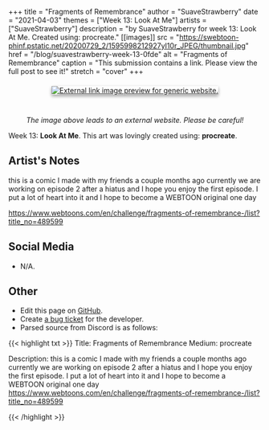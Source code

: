 +++
title =       "Fragments of Remembrance"
author =      "SuaveStrawberry"
date =        "2021-04-03"
themes =      ["Week 13: Look At Me"]
artists =     ["SuaveStrawberry"]
description = "by SuaveStrawberry for week 13: Look At Me. Created using: procreate."
[[images]]
      src = "https://swebtoon-phinf.pstatic.net/20200729_2/1595998212927yI10r_JPEG/thumbnail.jpg"
      href = "/blog/suavestrawberry-week-13-0fde"
      alt = "Fragments of Remembrance"
      caption = "This submission contains a link. Please view the full post to see it!"
      stretch = "cover"
+++

<div style="text-align: center; margin: 3em; margin-top: 1.5em;" ><a href="https://www.webtoons.com/en/challenge/fragments-of-remembrance-/list?title_no=489599" target="_blank"><img src="https://swebtoon-phinf.pstatic.net/20200729_2/1595998212927yI10r_JPEG/thumbnail.jpg" alt="External link image preview for generic website." style="box-shadow: 0 3px 6px rgb(0 0 0 / 16%), 0 3px 6px rgb(0 0 0 / 23%);"/></a></div><p style="text-align: center"><i>The image above leads to an external website. Please be careful!</i></p>

Week 13: **Look At Me**. This art was lovingly created using: **procreate**.

## Artist's Notes

this is a comic I made with my friends a couple months ago currently we are working on episode 2 after a hiatus and I hope you enjoy the first episode. I put a lot of heart into it and I hope to become a WEBTOON original one day

https://www.webtoons.com/en/challenge/fragments-of-remembrance-/list?title_no=489599

## Social Media

- N/A.

## Other

- Edit this page on [GitHub](https://github.com/teaminkling/web-refresh/edit/main/content/blog/suavestrawberry-week-13-0fde.md).
- Create [a bug ticket](https://github.com/teaminkling/web-refresh/issues/new?assignees=&labels=bug&template=problem-report.md&title=) for the developer.
- Parsed source from Discord is as follows:

{{< highlight txt >}}
Title: Fragments of Remembrance 
Medium: procreate 

Description: this is a comic I made with my friends a couple months ago currently we are working on episode 2 after a hiatus and I hope you enjoy the first episode. I put a lot of heart into it and I hope to become a WEBTOON original one day
https://www.webtoons.com/en/challenge/fragments-of-remembrance-/list?title_no=489599

{{< /highlight >}}